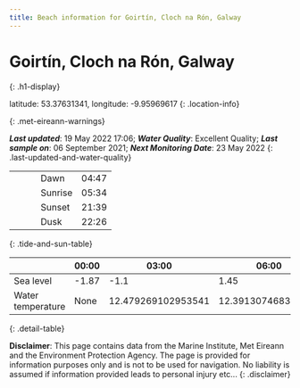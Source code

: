 ```yaml
---
title: Beach information for Goirtín, Cloch na Rón, Galway
---
```

# Goirtín, Cloch na Rón, Galway 
{: .h1-display}

latitude: 53.37631341, longitude: -9.95969617
{: .location-info}


{: .met-eireann-warnings}

___Last updated___: 19 May 2022 17:06; ___Water Quality___: Excellent Quality;
___Last sample on___: 06 September 2021; ___Next Monitoring Date___: 23 May 2022
{: .last-updated-and-water-quality}

|   |   |   |   |   |
|---|---|---|---|---|
|   |   |   | Dawn  | 04:47 |
|   |   |   | Sunrise  | 05:34 |
|   |   |   | Sunset  | 21:39 |
|   |   |   | Dusk  | 22:26 |
{: .tide-and-sun-table}

<div></div>

| | 00:00 | 03:00 | 06:00 | 09:00 | 12:00 | 15:00 | 18:00 | 21:00 |
|---|---|---|---|---|---|---|---|---|
| Sea level | -1.87 | -1.1 | 1.45 | 1| -1.46 | -1.08 | 1.42 | 1.33 |
| Water temperature | None | 12.479269102953541 | 12.391307468388383 | 12.427033540308033 | 12.553380300063402 | 12.610877822385792 | 12.609764400582634 | 12.600159201233923 |
{: .detail-table}

__Disclaimer__: This page contains data from the Marine Institute,
Met Eireann and the Environment Protection Agency. The page is provided for
information purposes only and is not to be used for navigation. No liability
is assumed if information provided leads to personal injury etc...
{: .disclaimer}